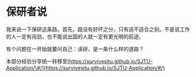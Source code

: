 # 保研者说

我来说一下保研这条路。首先，路没有好坏之分，只有适不适合之别。不是说工作的人一定有闯劲，也不能说出国的人就一定有更光明的前途。

有个问题在一开始就要问自己：读研，是一条什么样的道路？

本部分经验分享统一转移至[https://survivesjtu.github.io/SJTU-Application/\#/](https://survivesjtu.github.io/SJTU-Application/#/)

